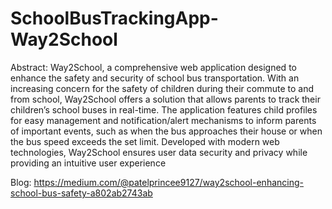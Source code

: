 # SchoolBusTrackingApp-Way2School

Abstract:
Way2School, a comprehensive web application designed to enhance the safety and
security of school bus transportation. With an increasing concern for the safety of
children during their commute to and from school, Way2School offers a solution that
allows parents to track their children’s school buses in real-time. The application
features child profiles for easy management and notification/alert mechanisms to
inform parents of important events, such as when the bus approaches their house or
when the bus speed exceeds the set limit. Developed with modern web technologies,
Way2School ensures user data security and privacy while providing an intuitive user
experience 

Blog: https://medium.com/@patelprincee9127/way2school-enhancing-school-bus-safety-a802ab2743ab
